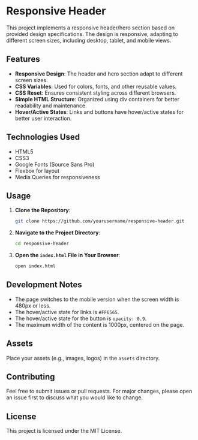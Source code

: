 # Responsive Header

This project implements a responsive header/hero section based on provided design specifications. The design is responsive, adapting to different screen sizes, including desktop, tablet, and mobile views.

## Features

- **Responsive Design**: The header and hero section adapt to different screen sizes.
- **CSS Variables**: Used for colors, fonts, and other reusable values.
- **CSS Reset**: Ensures consistent styling across different browsers.
- **Simple HTML Structure**: Organized using div containers for better readability and maintenance.
- **Hover/Active States**: Links and buttons have hover/active states for better user interaction.

## Technologies Used

- HTML5
- CSS3
- Google Fonts (Source Sans Pro)
- Flexbox for layout
- Media Queries for responsiveness

## Usage

1. **Clone the Repository**:

   ```bash
   git clone https://github.com/yourusername/responsive-header.git
   ```

2. **Navigate to the Project Directory**:

   ```bash
   cd responsive-header
   ```

3. **Open the `index.html` File in Your Browser**:
   ```bash
   open index.html
   ```

## Development Notes

- The page switches to the mobile version when the screen width is 480px or less.
- The hover/active state for links is `#FF6565`.
- The hover/active state for the button is `opacity: 0.9`.
- The maximum width of the content is 1000px, centered on the page.

## Assets

Place your assets (e.g., images, logos) in the `assets` directory.

## Contributing

Feel free to submit issues or pull requests. For major changes, please open an issue first to discuss what you would like to change.

## License

This project is licensed under the MIT License.
